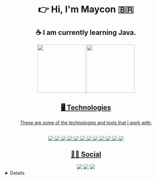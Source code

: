 <h1 align='center'> 👉 Hi, I'm Maycon 🇧🇷 </h1>
<h2 align='center'> ☕ I am currently learning Java.</h2>
<div align='center'>
  <a href="https://github.com/MayconL27">
  <img height="150em" src="https://github-readme-stats.vercel.app/api?username=MayconL27&show_icons=true&theme=dark&include_all_commits=true&count_private=true"/>
  <img height="150em" src="https://github-readme-stats.vercel.app/api/top-langs/?username=MayconL27&layout=compact&langs_count=7&theme=dark"/>
</div>
  
<h2 align='center'> 🖥️ Technologies </h2>
  <p align='center'>These are some of the technologies and tools that I work with:</p>
 <div style="display: inline_block" align='center'><br>
  <img align="center" src="https://img.shields.io/badge/Java-ED8B00?style=for-the-badge&logo=java&logoColor=white">
  <img align="center" src="https://img.shields.io/badge/MySQL-005C84?style=for-the-badge&logo=mysql&logoColor=white">
  <img align="center" src="https://img.shields.io/badge/Git-F05032?style=for-the-badge&logo=git&logoColor=white">
  <img align="center" src="https://img.shields.io/badge/GitHub-100000?style=for-the-badge&logo=github&logoColor=white">
  <img align="center" src="https://img.shields.io/badge/Windows-0078D6?style=for-the-badge&logo=windows&logoColor=white">
  <img align="center" src="https://img.shields.io/badge/Ubuntu-E95420?style=for-the-badge&logo=ubuntu&logoColor=white">
  <img align="center" src="https://img.shields.io/badge/HTML5-E34F26?style=for-the-badge&logo=html5&logoColor=white">
  <img align="center" src="https://img.shields.io/badge/CSS3-1572B6?style=for-the-badge&logo=css3&logoColor=white">
  <img align="center" src="https://img.shields.io/badge/Spring_Boot-F2F4F9?style=for-the-badge&logo=spring-boot">
  <img align="center" src="https://img.shields.io/badge/Spring-6DB33F?style=for-the-badge&logo=spring&logoColor=white">
  <img align="center" src="https://img.shields.io/badge/Visual_Studio_Code-0078D4?style=for-the-badge&logo=visual%20studio%20code&logoColor=white">
  <img align="center" src="https://img.shields.io/badge/Eclipse-2C2255?style=for-the-badge&logo=eclipse&logoColor=white">
   
</div>

  <h2 align='center'> 🧑🏽 Social</h2>
 <div align='center'>
  <a href="https://instagram.com/mayconl27" target="_blank"><img src="https://img.shields.io/badge/-Instagram-%23E4405F?style=for-the-badge&logo=instagram&logoColor=white" target="_blank"></a>
  <a href = "mailto:mayconleandro2008@gmail.com"><img src="https://img.shields.io/badge/-Gmail-%23333?style=for-the-badge&logo=gmail&logoColor=white" target="_blank"></a>
  <a href="https://www.linkedin.com/in/maycon-leandro/" target="_blank"><img src="https://img.shields.io/badge/-LinkedIn-%230077B5?style=for-the-badge&logo=linkedin&logoColor=white" target="_blank"></a> 
 </div>
  
<details>
<h4>📚 Cursos</h4>
  <h5>🎓 Ciência da Computação 📆 2014 - 2018</h5>
  <p><a href="https://certificates.digitalinnovation.one/294FD8F7">📙 Desenvolvimento básico em Java - Digital Innovation One</a></p>
  <p><a href="https://certificates.digitalinnovation.one/1C661618">📗 Introdução ao framework Spring Boot - Digital Innovation One</a></p>
  <p><a href="https://certificates.digitalinnovation.one/ACBDFF19">📘 SQL SERVER - Criando suas primeiras consultas - Digital Innovation One</a></p>
  <p><a href="https://certificates.digitalinnovation.one/520417D6">📕 Introdução a criação de websites com HTML5 e CSS3 - Digital Innovation One</a></p> 
</details>
  
